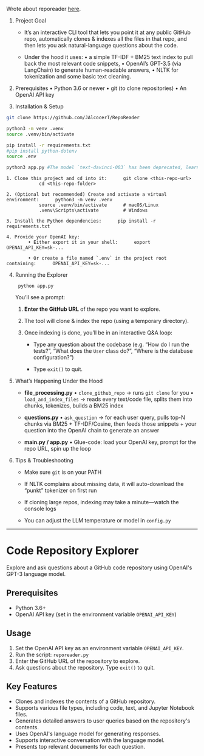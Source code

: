 Wrote about reporeader [here](https://jalcocert.github.io/JAlcocerT/selfhosted-apps-may-2025/#automated-projects-docs).

1. Project Goal


    * It’s an interactive CLI tool that lets you point it at any public GitHub repo, automatically clones & indexes all the files in that repo, and then lets you ask natural-language
questions about the code.

    * Under the hood it uses:
            • a simple TF-IDF + BM25 text index to pull back the most relevant code snippets,
            • OpenAI’s GPT-3.5 (via LangChain) to generate human-readable answers,
            • NLTK for tokenization and some basic text cleaning.
2. Prerequisites
    • Python 3.6 or newer
    • git (to clone repositories)
    • An OpenAI API key

3. Installation & Setup

```sh
git clone https://github.com/JAlcocerT/RepoReader

python3 -m venv .venv
source .venv/bin/activate

pip install -r requirements.txt
#pip install python-dotenv
source .env

python3 app.py #The model `text-davinci-003` has been deprecated, learn more here: https://platform.openai.com/docs/deprecations
```

    1. Clone this project and cd into it:      git clone <this-repo-url>
                cd <this-repo-folder>

    2. (Optional but recommended) Create and activate a virtual environment:      python3 -m venv .venv
                source .venv/bin/activate      # macOS/Linux
                .venv\Scripts\activate         # Windows

    3. Install the Python dependencies:      pip install -r requirements.txt

    4. Provide your OpenAI key:
            • Either export it in your shell:      export OPENAI_API_KEY=sk-...

            • Or create a file named `.env` in the project root containing:      OPENAI_API_KEY=sk-...
4. Running the Explorer

        python app.py

    You’ll see a prompt:


    1. **Enter the GitHub URL** of the repo you want to explore.

    2. The tool will clone & index the repo (using a temporary directory).

    3. Once indexing is done, you’ll be in an interactive Q&A loop:

        * Type any question about the codebase (e.g. “How do I run the tests?”, “What does the `User` class do?”, “Where is the database configuration?”)


        * Type `exit()` to quit.
5. What’s Happening Under the Hood


    * **file_processing.py**
            • `clone_github_repo` → runs `git clone` for you
            • `load_and_index_files` → reads every text/code file, splits them into chunks, tokenizes, builds a BM25 index

    * **questions.py**
            • `ask_question` → for each user query, pulls top-N chunks via BM25 + TF-IDF/Cosine, then feeds those snippets + your question into the OpenAI chain to generate an answer

    * **main.py / app.py**
            • Glue-code: load your OpenAI key, prompt for the repo URL, spin up the loop
6. Tips & Troubleshooting


    * Make sure `git` is on your PATH

    * If NLTK complains about missing data, it will auto-download the “punkt” tokenizer on first run

    * If cloning large repos, indexing may take a minute—watch the console logs

    * You can adjust the LLM temperature or model in `config.py`


---

# Code Repository Explorer

Explore and ask questions about a GitHub code repository using OpenAI's GPT-3 language model.

## Prerequisites

- Python 3.6+
- OpenAI API key (set in the environment variable `OPENAI_API_KEY`)

## Usage
1. Set the OpenAI API key as an environment variable `OPENAI_API_KEY`.
2. Run the script: `reporeader.py`
3. Enter the GitHub URL of the repository to explore.
4. Ask questions about the repository. Type `exit()` to quit.

## Key Features
- Clones and indexes the contents of a GitHub repository.
- Supports various file types, including code, text, and Jupyter Notebook files.
- Generates detailed answers to user queries based on the repository's contents.
- Uses OpenAI's language model for generating responses.
- Supports interactive conversation with the language model.
- Presents top relevant documents for each question.
